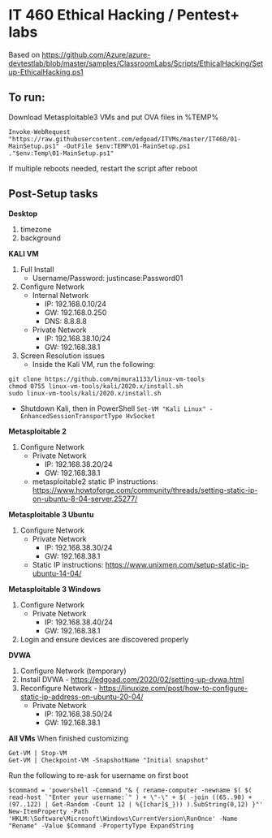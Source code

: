 # IT 460 Ethical Hacking / Pentest+ labs
Based on https://github.com/Azure/azure-devtestlab/blob/master/samples/ClassroomLabs/Scripts/EthicalHacking/Setup-EthicalHacking.ps1

## To run:
Download Metasploitable3 VMs and put OVA files in %TEMP%

```
Invoke-WebRequest "https://raw.githubusercontent.com/edgoad/ITVMs/master/IT460/01-MainSetup.ps1" -OutFile $env:TEMP\01-MainSetup.ps1
."$env:Temp\01-MainSetup.ps1"
```

If multiple reboots needed, restart the script after reboot


## Post-Setup tasks
**Desktop**
1. timezone
2. background

**KALI VM**
1. Full Install
   - Username/Password: justincase:Password01
2. Configure Network
   - Internal Network
     - IP: 192.168.0.10/24
     - GW: 192.168.0.250
     - DNS: 8.8.8.8
   - Private Network
     - IP: 192.168.38.10/24
     - GW: 192.168.38.1
3. Screen Resolution issues
   - Inside the Kali VM, run the following:
```
git clone https://github.com/mimura1133/linux-vm-tools
chmod 0755 linux-vm-tools/kali/2020.x/install.sh
sudo linux-vm-tools/kali/2020.x/install.sh
```
   - Shutdown Kali, then in PowerShell
```Set-VM "Kali Linux" -EnhancedSessionTransportType HvSocket```

**Metasploitable 2**
1. Configure Network
   - Private Network
     - IP: 192.168.38.20/24
     - GW: 192.168.38.1
   - metasploitable2 static IP instructions: https://www.howtoforge.com/community/threads/setting-static-ip-on-ubuntu-8-04-server.25277/

**Metasploitable 3 Ubuntu**
1. Configure Network
   - Private Network
     - IP: 192.168.38.30/24
     - GW: 192.168.38.1
   - Static IP instructions: https://www.unixmen.com/setup-static-ip-ubuntu-14-04/ 

**Metasploitable 3 Windows**
1. Configure Network
   - Private Network
     - IP: 192.168.38.40/24
     - GW: 192.168.38.1
2. Login and ensure devices are discovered properly

**DVWA**
1. Configure Network (temporary)
2. Install DVWA - https://edgoad.com/2020/02/setting-up-dvwa.html
3. Reconfigure Network - https://linuxize.com/post/how-to-configure-static-ip-address-on-ubuntu-20-04/
   - Private Network
     - IP: 192.168.38.50/24
     - GW: 192.168.38.1

**All VMs**
When finished customizing
```
Get-VM | Stop-VM
Get-VM | Checkpoint-VM -SnapshotName "Initial snapshot"
```
Run the following to re-ask for username on first boot
```
$command = 'powershell -Command "& { rename-computer -newname $( $( read-host `"Enter your username:`" ) + \"-\" + $( -join ((65..90) + (97..122) | Get-Random -Count 12 | %{[char]$_})) ).SubString(0,12) }"'
New-ItemProperty -Path 'HKLM:\Software\Microsoft\Windows\CurrentVersion\RunOnce' -Name "Rename" -Value $Command -PropertyType ExpandString
```